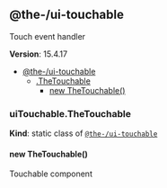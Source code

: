 <!--- Code generated by @the-/script-doc. DO NOT EDIT. -->

<a name="module_@the-/ui-touchable"></a>

## @the-/ui-touchable
Touch event handler

**Version**: 15.4.17  

* [@the-/ui-touchable](#module_@the-/ui-touchable)
    * [.TheTouchable](#module_@the-/ui-touchable.TheTouchable)
        * [new TheTouchable()](#new_module_@the-/ui-touchable.TheTouchable_new)

<a name="module_@the-/ui-touchable.TheTouchable"></a>

### uiTouchable.TheTouchable
**Kind**: static class of [<code>@the-/ui-touchable</code>](#module_@the-/ui-touchable)  
<a name="new_module_@the-/ui-touchable.TheTouchable_new"></a>

#### new TheTouchable()
Touchable component

